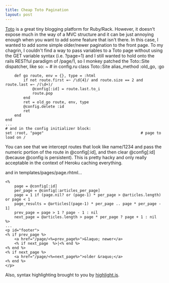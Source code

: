 ```yaml
---
title: Cheap Toto Pagination
layout: post
---
```


[Toto](http://cloudhead.io/toto) is a great tiny blogging platform for
Ruby/Rack. However, it doesn't expose much in the way of a MVC structure
and it can be just annoying enough when you want to add some feature
that isn't there. In this case, I wanted to add some simple older/newer
pagination to the front page. To my chagrin, I couldn't find a way to
pass variables to a Toto page without using the GET variable syntax
(i.e. ?page=1) and I still wanted to hold onto the rails RESTful
paradigm of /page/1, so I monkey patched the Toto::Site dispatcher, like
so:
~
    # in config.ru
    class Toto::Site
        alias_method :old_go, :go

        def go route, env = {}, type = :html
            if not route.first =~ /\d{4}/ and route.size == 2 and route.last =~ /(\d+)/
                @config[:id] = route.last.to_i
                route.pop
            end
            ret = old_go route, env, type
            @config.delete :id
            ret
        end
    end
    ...
    # and in the config initializer block:
    set :root, "page"                                           # page to load on /

You can see that we intercept routes that look like name/1234 and pass
the numeric portion of the route in @config[:id], and then clear
@config[:id] (because @config is persistent). This is pretty hacky and
only really acceptable in the context of Heroku caching everything.

and in templates/pages/page.rhtml...

    <%
        page = @config[:id]
        per_page = @config[:articles_per_page]
        page = 1 if (page.nil? or (page-1) * per_page > @articles.length) or page < 1
        page_results = @articles[(page-1) * per_page .. page * per_page - 1]
        prev_page = page > 1 ? page - 1 : nil
        next_page = @articles.length > page * per_page ? page + 1 : nil
    %>
    ...
    <p id="footer">
    <% if prev_page %>
        <a href="/page/<%=prev_page%>">&laquo; newer</a>
        <% if next_page  %>|<% end %>
    <% end %>
    <% if next_page %>
        <a href="/page/<%=next_page%>">older &raquo;</a>
    <% end %>
    </p>
Also, syntax highlighting brought to you by [highlight.js](http://softwaremaniacs.org/soft/highlight/en/).